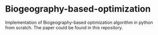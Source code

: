 # Biogeography-based-optimization
Implementation of Biogeography-based optimization algorithm in python from scratch. The paper could be found in this repository.
